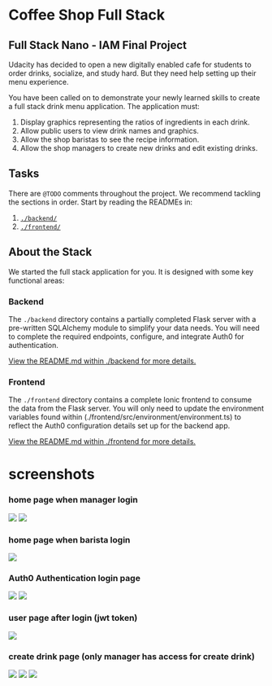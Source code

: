 # Coffee Shop Full Stack

## Full Stack Nano - IAM Final Project

Udacity has decided to open a new digitally enabled cafe for students to order drinks, socialize, and study hard. But they need help setting up their menu experience.

You have been called on to demonstrate your newly learned skills to create a full stack drink menu application. The application must:

1. Display graphics representing the ratios of ingredients in each drink.
2. Allow public users to view drink names and graphics.
3. Allow the shop baristas to see the recipe information.
4. Allow the shop managers to create new drinks and edit existing drinks.

## Tasks

There are `@TODO` comments throughout the project. We recommend tackling the sections in order. Start by reading the READMEs in:

1. [`./backend/`](./backend/README.md)
2. [`./frontend/`](./frontend/README.md)

## About the Stack

We started the full stack application for you. It is designed with some key functional areas:

### Backend

The `./backend` directory contains a partially completed Flask server with a pre-written SQLAlchemy module to simplify your data needs. You will need to complete the required endpoints, configure, and integrate Auth0 for authentication.

[View the README.md within ./backend for more details.](./backend/README.md)

### Frontend

The `./frontend` directory contains a complete Ionic frontend to consume the data from the Flask server. You will only need to update the environment variables found within (./frontend/src/environment/environment.ts) to reflect the Auth0 configuration details set up for the backend app.

[View the README.md within ./frontend for more details.](./frontend/README.md)


# screenshots


### home page when manager login

 <img src="screenshot/home.png"/>

 <img src="screenshot/home_1.png"/>


### home page when barista login

  <img src="screenshot/home_page_barista.png"/>


  ### Auth0 Authentication login page 

   <img src="screenshot/login_page_1.png"/>

   <img src="screenshot/login_page_2.png"/>


  ### user page after login (jwt token)
   <img src="screenshot/user_page.png"/>


  ### create drink page (only manager has access for create drink)

   <img src="screenshot/create_drink_1.png"/>

   <img src="screenshot/create_drink_2.png"/>

   <img src="screenshot/create_drink_3.png"/>






